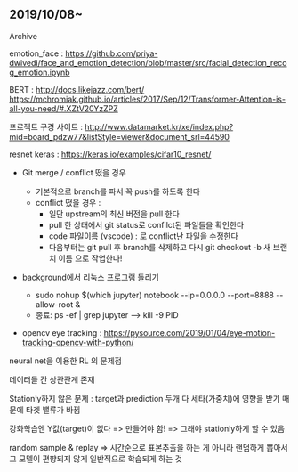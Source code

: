 ## 2019/10/08~

Archive

emotion_face : https://github.com/priya-dwivedi/face_and_emotion_detection/blob/master/src/facial_detection_recog_emotion.ipynb

BERT : http://docs.likejazz.com/bert/ https://mchromiak.github.io/articles/2017/Sep/12/Transformer-Attention-is-all-you-need/#.XZtV20YzZPZ

프로젝트 구경 사이트 : http://www.datamarket.kr/xe/index.php?mid=board_pdzw77&listStyle=viewer&document_srl=44590

resnet keras : https://keras.io/examples/cifar10_resnet/



- Git merge / conflict 떴을 경우
  - 기본적으로 branch를 파서 꼭 push를 하도록 한다
  - conflict 떴을 경우 :
    - 일단 upstream의 최신 버전을 pull 한다
    - pull 한 상태에서 git status로 confilct된 파일들을 확인한다
    - code 파일이름 (vscode) : 로 conflict난 파일을 수정한다
    - 다음부터는 git pull 후 branch를 삭제하고 다시 git checkout -b 새 브랜치 이름 으로 작업한다!



- background에서 리눅스 프로그램 돌리기
  - sudo nohup $(which jupyter) notebook --ip=0.0.0.0 --port=8888 --allow-root &
  - 종료: ps -ef | grep jupyter   --> kill -9 PID



- opencv eye tracking : https://pysource.com/2019/01/04/eye-motion-tracking-opencv-with-python/



neural net을 이용한 RL 의 문제점

데이터들 간 상관관계 존재

Stationly하지 않은 문제 : target과 prediction 두개 다 세타(가중치)에 영향을 받기 때문에 타겟 밸류가 바뀜



강화학습엔 Y값(target)이 없다 => 만들어야 함! => 그래야 stationly하게 할 수 있음

random sample & replay => 시간순으로 표본추출을 하는 게 아니라 랜덤하게 뽑아서 그 모델이 편향되지 않게 일반적으로 학습되게 하는 것